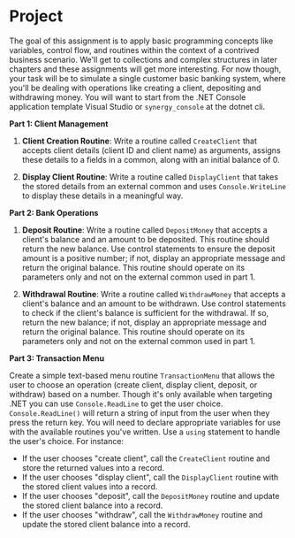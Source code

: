 # Project
The goal of this assignment is to apply basic programming concepts like variables, control flow, and routines within the context of a contrived business scenario. We'll get to collections and complex structures in later chapters and these assignments will get more interesting. For now though, your task will be to simulate a single customer basic banking system, where you'll be dealing with operations like creating a client, depositing and withdrawing money. You will want to start from the .NET Console application template Visual Studio or `synergy_console` at the dotnet cli.

**Part 1: Client Management**

1.  **Client Creation Routine**: Write a routine called `CreateClient` that accepts client details (client ID and client name) as arguments, assigns these details to a fields in a common, along with an initial balance of 0.

2.  **Display Client Routine**: Write a routine called `DisplayClient` that takes the stored details from an external common and uses `Console.WriteLine` to display these details in a meaningful way.

**Part 2: Bank Operations**

1.  **Deposit Routine**: Write a routine called `DepositMoney` that accepts a client's balance and an amount to be deposited. This routine should return the new balance. Use control statements to ensure the deposit amount is a positive number; if not, display an appropriate message and return the original balance. This routine should operate on its parameters only and not on the external common used in part 1.

2.  **Withdrawal Routine**: Write a routine called `WithdrawMoney` that accepts a client's balance and an amount to be withdrawn. Use control statements to check if the client's balance is sufficient for the withdrawal. If so, return the new balance; if not, display an appropriate message and return the original balance. This routine should operate on its parameters only and not on the external common used in part 1.

**Part 3: Transaction Menu**

Create a simple text-based menu routine `TransactionMenu` that allows the user to choose an operation (create client, display client, deposit, or withdraw) based on a number. Though it's only available when targeting .NET you can use `Console.ReadLine` to get the user choice. `Console.ReadLine()` will return a string of input from the user when they press the return key. You will need to declare appropriate variables for use with the available routines you've written. Use a `using` statement to handle the user's choice. For instance:

-   If the user chooses "create client", call the `CreateClient` routine and store the returned values into a record.
-   If the user chooses "display client", call the `DisplayClient` routine with the stored client values into a record.
-   If the user chooses "deposit", call the `DepositMoney` routine and update the stored client balance into a record.
-   If the user chooses "withdraw", call the `WithdrawMoney` routine and update the stored client balance into a record.